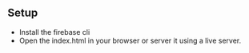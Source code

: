 ## Setup

- Install the firebase cli
- Open the index.html in your browser or server it using a live server.
